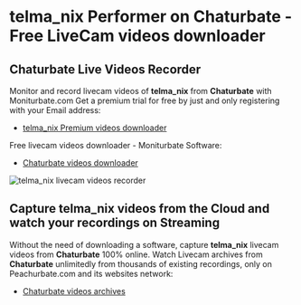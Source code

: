 # telma_nix Performer on Chaturbate - Free LiveCam videos downloader

## Chaturbate Live Videos Recorder

Monitor and record livecam videos of **telma_nix** from **Chaturbate** with Moniturbate.com
Get a premium trial for free by just and only registering with your Email address:
* [telma_nix Premium videos downloader](https://moniturbate.com/request-demo-licence-key.html)

Free livecam videos downloader - Moniturbate Software:
* [Chaturbate videos downloader](https://moniturbate.com/moniturbate-download-software.html)

![telma_nix livecam videos recorder](https://peachurnet.com/templates/moniturbate-software.png)


## Capture telma_nix videos from the Cloud and watch your recordings on Streaming

Without the need of downloading a software, capture **telma_nix** livecam videos from **Chaturbate** 100% online.
Watch Livecam archives from **Chaturbate** unlimitedly from thousands of existing recordings, only on Peachurbate.com and its websites network:
* [Chaturbate videos archives](https://peachurnet.com/)